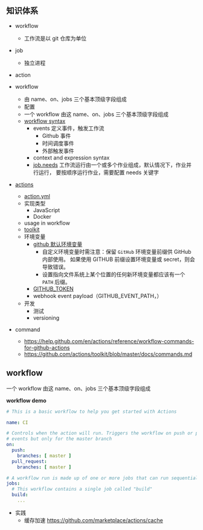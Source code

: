 ## 知识体系


- workflow
  - 工作流是以 git 仓库为单位
- job
  - 独立进程
- action

- workflow
  - 由 name、on、jobs 三个基本顶级字段组成
  - 配置
  - 一个 workflow 由这 name、on、jobs 三个基本顶级字段组成
  - [workflow syntax]( https://help.github.com/en/actions/reference/workflow-syntax-for-github-actions)
    - events 定义事件，触发工作流
      - Github 事件
      - 时间调度事件
      - 外部触发事件
    - context and expression syntax
    - [job.needs](https://help.github.com/en/actions/reference/workflow-syntax-for-github-actions#jobsjob_idneeds) 工作流运行由一个或多个作业组成，默认情况下，作业并行运行， 要按顺序运行作业，需要配置 needs 关键字
- [actions](https://help.github.com/en/actions/building-actions)
  - [action.yml](https://help.github.com/en/actions/building-actions/metadata-syntax-for-github-actions)
  - 实现类型
    - JavaScript
    - Docker
  - usage in workflow
  - [toolkit](https://github.com/actions/toolkit)
  - 环境变量
    - [github 默认环境变量](https://help.github.com/en/actions/configuring-and-managing-workflows/using-environment-variables#default-environment-variables)
      - 自定义环境变量时需注意：保留 `GitHub` 环境变量前缀供 GitHub 内部使用。 如果使用 GITHUB 前缀设置环境变量或 secret，则会导致错误。
      - 设置指向文件系统上某个位置的任何新环境变量都应该有一个 `PATH` 后缀。
    - [GITHUB_TOKEN](https://help.github.com/en/actions/configuring-and-managing-workflows/authenticating-with-the-github_token)
    - webhook event payload（GITHUB_EVENT_PATH，）
  - 开发
    - 测试
    - versioning
- command
  - <https://help.github.com/en/actions/reference/workflow-commands-for-github-actions>
  - <https://github.com/actions/toolkit/blob/master/docs/commands.md>

## workflow

一个 workflow 由这 name、on、jobs 三个基本顶级字段组成

**workflow demo**

```yml
# This is a basic workflow to help you get started with Actions

name: CI

# Controls when the action will run. Triggers the workflow on push or pull request
# events but only for the master branch
on:
  push:
    branches: [ master ]
  pull_request:
    branches: [ master ]

# A workflow run is made up of one or more jobs that can run sequentially or in parallel
jobs:
  # This workflow contains a single job called "build"
  build:
    ...
```


- 实践
  - 缓存加速 https://github.com/marketplace/actions/cache